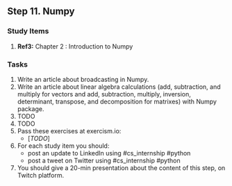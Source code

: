 ## Step 11. Numpy

### Study Items
  1. **Ref3:** Chapter 2 : Introduction to Numpy

### Tasks

 1. Write an article about broadcasting in Numpy.
 2. Write an article about linear algebra calculations (add, subtraction, and multiply for vectors and add, subtraction, multiply, inversion, determinant, transpose, and decomposition for matrixes) with Numpy package.
 3. TODO
 4. TODO
 5. Pass these exercises at exercism.io:
    - [*TODO*]
 6. For each study item you should:  
     - post an update to LinkedIn using #cs_internship #python  
     - post a tweet on Twitter using #cs_internship #python
 7. You should give a 20-min presentation about the content of this step, on Twitch platform.
